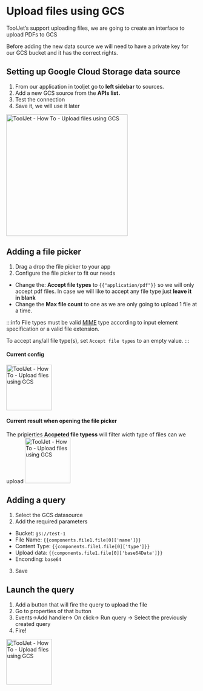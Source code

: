# Upload files using GCS

ToolJet’s support uploading files, we are going to create an interface to upload PDFs to GCS

Before adding the new data source we will need to have a private key for our GCS bucket and it has the correct rights.

## Setting up Google Cloud Storage data source

1. From our application in tooljet go to  **left sidebar** to sources.
2. Add a new GCS source from the  **APIs list.**
3. Test the connection
4. Save it, we will use it later

<img class="screenshot-full" src="/img/how-to/upload-files-gcs/adding-account.png" alt="ToolJet - How To - Upload files using GCS" height="320"/>

## Adding a file picker

1. Drag a drop the file picker to your app
2. Configure the file picker to fit our needs
- Change the: **Accept file types** to `{{"application/pdf"}}` so we will only accept pdf files. In case we will like to accept any file type just **leave it in blank**
- Change the **Max file count** to one as we are only going to upload 1 file at a time.

:::info
 File types must be valid [MIME](https://developer.mozilla.org/en-US/docs/Web/HTTP/Basics_of_HTTP/MIME_types/Common_types) type according to input element specification or a valid file extension.

 To accept any/all file type(s), set `Accept file types` to an empty value.
:::

#### Current config
<img class="screenshot-full" src="/img/how-to/upload-files-gcs/config-filepicker.png" alt="ToolJet - How To - Upload files using GCS" height="120"/>

#### Current result when opening the file picker
The pripierties  **Accpeted file typess** will filter wicth type of files can we upload
<img class="screenshot-full" src="/img/how-to/upload-files-gcs/result-filepicker.png" alt="ToolJet - How To - Upload files using GCS" height="120"/>

## Adding a query
1. Select the GCS datasource
2. Add the required parameters
- Bucket: `gs://test-1`
- File Name: `{{components.file1.file[0]['name']}}`
- Content Type: `{{components.file1.file[0]['type']}}`
- Upload data: `{{components.file1.file[0]['base64Data']}}`
- Enconding: `base64`
3. Save


## Launch the query
1. Add a button that will fire the query to upload the file
2. Go to properties of that button
3. Events->Add handler-> On click-> Run query -> Select the previously created query
4. Fire!
<img class="screenshot-full" src="/img/how-to/upload-files-gcs/final-result.png" alt="ToolJet - How To - Upload files using GCS" height="120"/>
